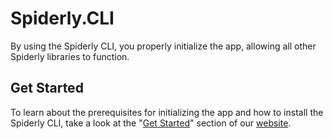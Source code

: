 ﻿
# Spiderly.CLI
By using the Spiderly CLI, you properly initialize the app, allowing all other Spiderly libraries to function.

## Get Started
To learn about the prerequisites for initializing the app and how to install the Spiderly CLI, take a look at the "[Get Started](https://www.spiderly.dev/#get-started)" section of our [website](https://www.spiderly.dev).